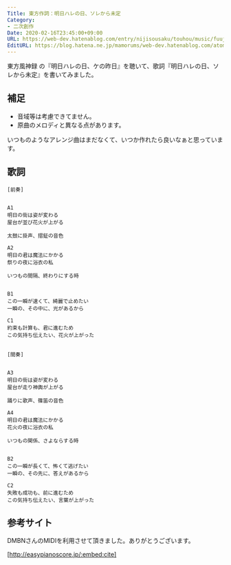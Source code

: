 ```yaml
---
Title: 東方作詞：明日ハレの日、ソレから未定
Category:
- 二次創作
Date: 2020-02-16T23:45:00+09:00
URL: https://web-dev.hatenablog.com/entry/nijisousaku/touhou/music/fuujinroku/ashita
EditURL: https://blog.hatena.ne.jp/mamorums/web-dev.hatenablog.com/atom/entry/26006613514783922
---
```


東方風神録 の『明日ハレの日、ケの昨日』を聴いて、歌詞『明日ハレの日、ソレから未定』を書いてみました。


## 補足
- 音域等は考慮できてません。
- 原曲のメロディと異なる点があります。

いつものようなアレンジ曲はまだなくて、いつか作れたら良いなぁと思っています。


## 歌詞
```
[前奏]


A1
明日の街は姿が変わる
屋台が並び花火が上がる

太鼓に掛声、摺鉦の音色

A2
明日の君は魔法にかかる
祭りの夜に浴衣の私

いつもの間隔、終わりにする時


B1
この一瞬が速くて、綺麗で止めたい
一瞬の、その中に、光があるから

C1
約束も計算も、君に進むため
この気持ち伝えたい、花火が上がった


[間奏]


A3
明日の街は姿が変わる
屋台が走り神輿が上がる

踊りに歌声、篠笛の音色

A4
明日の君は魔法にかかる
花火の夜に浴衣の私

いつもの関係、さよならする時


B2
この一瞬が長くて、怖くて逃げたい
一瞬の、その先に、答えがあるから

C2
失敗も成功も、前に進むため
この気持ち伝えたい、言葉が上がった
```


## 参考サイト
DMBNさんのMIDIを利用させて頂きました。ありがとうございます。

[http://easypianoscore.jp/:embed:cite]


